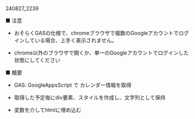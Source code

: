 240827_2239


■ 注意

- おそらくGASの仕様で、chromeブラウザで複数のGoogleアカウントでログインしている場合、上手く表示されません。

- chrome以外のブラウザで開くか、単一のGoogleアカウントでログインした状態にしてください


■ 概要

- GAS: GoogleAppsScript で カレンダー情報を取得

- 取得した予定毎にdiv要素、スタイルを作成し、文字列として保持

- 変数を介してhtmlに埋め込む
